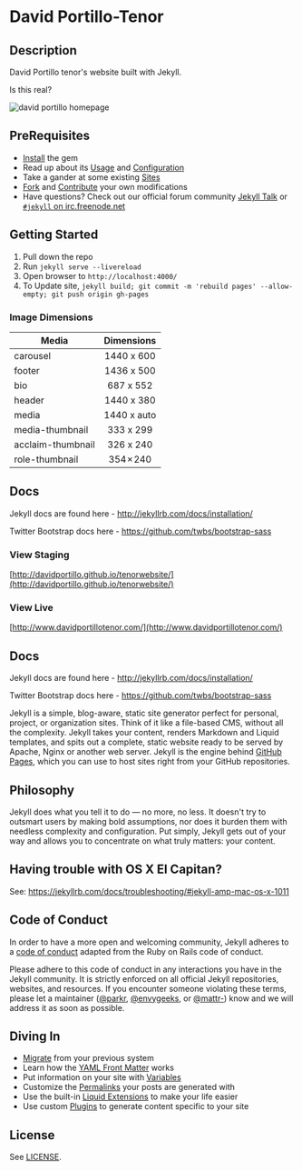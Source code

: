 # David Portillo-Tenor

## Description

David Portillo tenor's website built with Jekyll.

Is this real?

![david portillo homepage](https://frankpigeon.com/static/0c46de6b3ee12424af4dd4686490db8a/8e0ad/portillo.jpg)

## PreRequisites

- [Install](https://jekyllrb.com/docs/installation/) the gem
- Read up about its [Usage](https://jekyllrb.com/docs/usage/) and [Configuration](https://jekyllrb.com/docs/configuration/)
- Take a gander at some existing [Sites](https://wiki.github.com/jekyll/jekyll/sites)
- [Fork](https://github.com/jekyll/jekyll/fork) and [Contribute](https://jekyllrb.com/docs/contributing/) your own modifications
- Have questions? Check out our official forum community [Jekyll Talk](https://talk.jekyllrb.com/) or [`#jekyll` on irc.freenode.net](https://botbot.me/freenode/jekyll/)

## Getting Started

1. Pull down the repo
1. Run `jekyll serve --livereload`
1. Open browser to `http://localhost:4000/`
1. To Update site, `jekyll build; git commit -m 'rebuild pages' --allow-empty; git push origin gh-pages`

### Image Dimensions

| Media             | Dimensions  |
| ----------------- | :---------: |
| carousel          | 1440 x 600  |
| footer            | 1436 x 500  |
| bio               |  687 x 552  |
| header            | 1440 x 380  |
| media             | 1440 x auto |
| media-thumbnail   |  333 x 299  |
| acclaim-thumbnail |  326 x 240  |
| role-thumbnail    |  354 × 240  |


## Docs

Jekyll docs are found here - http://jekyllrb.com/docs/installation/

Twitter Bootstrap docs here - https://github.com/twbs/bootstrap-sass



### View Staging

[http://davidportillo.github.io/tenorwebsite/](http://davidportillo.github.io/tenorwebsite/)

### View Live

[http://www.davidportillotenor.com/](http://www.davidportillotenor.com/)

## Docs

Jekyll docs are found here - http://jekyllrb.com/docs/installation/

Twitter Bootstrap docs here - https://github.com/twbs/bootstrap-sass


Jekyll is a simple, blog-aware, static site generator perfect for personal, project, or organization sites. Think of it like a file-based CMS, without all the complexity. Jekyll takes your content, renders Markdown and Liquid templates, and spits out a complete, static website ready to be served by Apache, Nginx or another web server. Jekyll is the engine behind [GitHub Pages](https://pages.github.com), which you can use to host sites right from your GitHub repositories.

## Philosophy

Jekyll does what you tell it to do — no more, no less. It doesn't try to outsmart users by making bold assumptions, nor does it burden them with needless complexity and configuration. Put simply, Jekyll gets out of your way and allows you to concentrate on what truly matters: your content.

## Having trouble with OS X El Capitan?

See: https://jekyllrb.com/docs/troubleshooting/#jekyll-amp-mac-os-x-1011

## Code of Conduct

In order to have a more open and welcoming community, Jekyll adheres to a
[code of conduct](CONDUCT.markdown) adapted from the Ruby on Rails code of
conduct.

Please adhere to this code of conduct in any interactions you have in the
Jekyll community. It is strictly enforced on all official Jekyll
repositories, websites, and resources. If you encounter someone violating
these terms, please let a maintainer ([@parkr](https://github.com/parkr), [@envygeeks](https://github.com/envygeeks), or [@mattr-](https://github.com/mattr-)) know
and we will address it as soon as possible.

## Diving In

- [Migrate](http://import.jekyllrb.com/docs/home/) from your previous system
- Learn how the [YAML Front Matter](https://jekyllrb.com/docs/frontmatter/) works
- Put information on your site with [Variables](https://jekyllrb.com/docs/variables/)
- Customize the [Permalinks](https://jekyllrb.com/docs/permalinks/) your posts are generated with
- Use the built-in [Liquid Extensions](https://jekyllrb.com/docs/templates/) to make your life easier
- Use custom [Plugins](https://jekyllrb.com/docs/plugins/) to generate content specific to your site

## License

See [LICENSE](https://github.com/jekyll/jekyll/blob/master/LICENSE).
